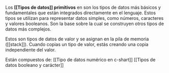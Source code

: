 Los **[[Tipos de datos]] primitivos** en son los tipos de datos más básicos y fundamentales que están integrados directamente en el lenguaje. 
Estos tipos se utilizan para representar datos simples, como números, caracteres y valores booleanos. Son la base sobre la cual se construyen otros tipos de datos más complejos.

Estos son tipos de datos de valor y se asignan en la pila de memoria ([[stack]]). 
Cuando copias un tipo de valor, estás creando una copia independiente del valor.

Están compuestos de:
[[Tipo de datos numérico en c-shart]]
[[Tipos de datos booleano y carácter]]
